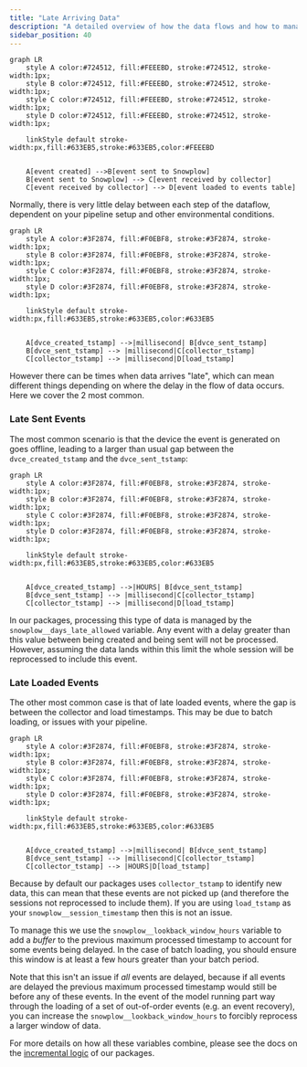 ```yaml
---
title: "Late Arriving Data"
description: "A detailed overview of how the data flows and how to manage variables for handling edge cases."
sidebar_position: 40
---
```


```mermaid
graph LR
    style A color:#724512, fill:#FEEEBD, stroke:#724512, stroke-width:1px;
    style B color:#724512, fill:#FEEEBD, stroke:#724512, stroke-width:1px;
    style C color:#724512, fill:#FEEEBD, stroke:#724512, stroke-width:1px;
    style D color:#724512, fill:#FEEEBD, stroke:#724512, stroke-width:1px;
    
    linkStyle default stroke-width:px,fill:#633EB5,stroke:#633EB5,color:#FEEEBD


    A[event created] -->B[event sent to Snowplow]
    B[event sent to Snowplow] --> C[event received by collector]
    C[event received by collector] --> D[event loaded to events table] 
```

Normally, there is very little delay between each step of the dataflow, dependent on your pipeline setup and other environmental conditions.

```mermaid
graph LR
    style A color:#3F2874, fill:#F0EBF8, stroke:#3F2874, stroke-width:1px;
    style B color:#3F2874, fill:#F0EBF8, stroke:#3F2874, stroke-width:1px;
    style C color:#3F2874, fill:#F0EBF8, stroke:#3F2874, stroke-width:1px;
    style D color:#3F2874, fill:#F0EBF8, stroke:#3F2874, stroke-width:1px;

    linkStyle default stroke-width:px,fill:#633EB5,stroke:#633EB5,color:#633EB5


    A[dvce_created_tstamp] -->|millisecond| B[dvce_sent_tstamp]
    B[dvce_sent_tstamp] --> |millisecond|C[collector_tstamp]
    C[collector_tstamp] --> |millisecond|D[load_tstamp] 
```

However there can be times when data arrives "late", which can mean different things depending on where the delay in the flow of data occurs. Here we cover the 2 most common.

### Late Sent Events
The most common scenario is that the device the event is generated on goes offline, leading to a larger than usual gap between the `dvce_created_tstamp` and the `dvce_sent_tstamp`:

```mermaid
graph LR
    style A color:#3F2874, fill:#F0EBF8, stroke:#3F2874, stroke-width:1px;
    style B color:#3F2874, fill:#F0EBF8, stroke:#3F2874, stroke-width:1px;
    style C color:#3F2874, fill:#F0EBF8, stroke:#3F2874, stroke-width:1px;
    style D color:#3F2874, fill:#F0EBF8, stroke:#3F2874, stroke-width:1px;

    linkStyle default stroke-width:px,fill:#633EB5,stroke:#633EB5,color:#633EB5


    A[dvce_created_tstamp] -->|HOURS| B[dvce_sent_tstamp]
    B[dvce_sent_tstamp] --> |millisecond|C[collector_tstamp]
    C[collector_tstamp] --> |millisecond|D[load_tstamp] 
```

In our packages, processing this type of data is managed by the `snowplow__days_late_allowed` variable. Any event with a delay greater than this value between being created and being sent will not be processed. However, assuming the data lands within this limit the whole session will be reprocessed to include this event.


### Late Loaded Events
The other most common case is that of late loaded events, where the gap is between the collector and load timestamps. This may be due to batch loading, or issues with your pipeline.

```mermaid
graph LR
    style A color:#3F2874, fill:#F0EBF8, stroke:#3F2874, stroke-width:1px;
    style B color:#3F2874, fill:#F0EBF8, stroke:#3F2874, stroke-width:1px;
    style C color:#3F2874, fill:#F0EBF8, stroke:#3F2874, stroke-width:1px;
    style D color:#3F2874, fill:#F0EBF8, stroke:#3F2874, stroke-width:1px;

    linkStyle default stroke-width:px,fill:#633EB5,stroke:#633EB5,color:#633EB5


    A[dvce_created_tstamp] -->|millisecond| B[dvce_sent_tstamp]
    B[dvce_sent_tstamp] --> |millisecond|C[collector_tstamp]
    C[collector_tstamp] --> |HOURS|D[load_tstamp] 
```

Because by default our packages uses `collector_tstamp` to identify new data, this can mean that these events are not picked up (and therefore the sessions not reprocessed to include them). If you are using `load_tstamp` as your `snowplow__session_timestamp` then this is not an issue.

To manage this we use the `snowplow__lookback_window_hours` variable to add a _buffer_ to the previous maximum processed timestamp to account for some events being delayed. In the case of batch loading, you should ensure this window is at least a few hours greater than your batch period.

Note that this isn't an issue if _all_ events are delayed, because if all events are delayed the previous maximum processed timestamp would still be before any of these events. In the event of the model running part way through the loading of a set of out-of-order events (e.g. an event recovery), you can increase the `snowplow__lookback_window_hours` to forcibly reprocess a larger window of data.

For more details on how all these variables combine, please see the docs on the [incremental logic](https://docs.snowplow.io/docs/modeling-your-data/modeling-your-data-with-dbt/package-mechanics/incremental-processing/index.md) of our packages.
